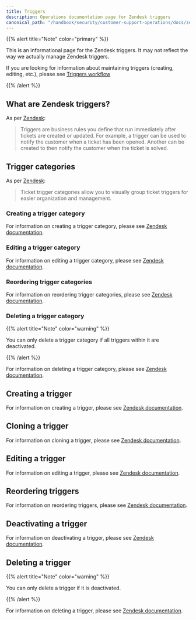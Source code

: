 ```yaml
---
title: Triggers
description: Operations documentation page for Zendesk triggers
canonical_path: "/handbook/security/customer-support-operations/docs/zendesk/triggers"
---
```


{{% alert title="Note" color="primary" %}}

This is an informational page for the Zendesk triggers. It may not reflect the way we actually manage Zendesk triggers.

If you are looking for information about maintaining triggers (creating, editing, etc.), please see [Triggers workflow](../../workflows/zendesk/triggers)

{{% /alert %}}

## What are Zendesk triggers?

As per [Zendesk](https://support.zendesk.com/hc/en-us/articles/4408822236058-About-triggers-and-how-they-work):

> Triggers are business rules you define that run immediately after tickets are created or updated. For example, a trigger can be used to notify the customer when a ticket has been opened. Another can be created to then notify the customer when the ticket is solved.

## Trigger categories

As per [Zendesk](https://support.zendesk.com/hc/en-us/articles/4408834781594-Creating-categories-to-organize-ticket-triggers):

> Ticket trigger categories allow you to visually group ticket triggers for easier organization and management.

### Creating a trigger category

For information on creating a trigger category, please see [Zendesk documentation](https://support.zendesk.com/hc/en-us/articles/4408834781594-Creating-categories-to-organize-ticket-triggers#topic_vbd_2ym_tnb).

### Editing a trigger category

For information on editing a trigger category, please see [Zendesk documentation](https://support.zendesk.com/hc/en-us/articles/4408832263066-Managing-trigger-categories-for-ticket-triggers#topic_vwm_ftn_tnb).

### Reordering trigger categories

For information on reordering trigger categories, please see [Zendesk documentation](https://support.zendesk.com/hc/en-us/articles/4408832263066-Managing-trigger-categories-for-ticket-triggers#topic_avl_ksn_tnb).

### Deleting a trigger category

{{% alert title="Note" color="warning" %}}

You can only delete a trigger category if all triggers within it are deactivated.

{{% /alert %}}

For information on deleting a trigger category, please see [Zendesk documentation](https://support.zendesk.com/hc/en-us/articles/4408832263066-Managing-trigger-categories-for-ticket-triggers#topic_df5_y5n_tnb).

## Creating a trigger

For information on creating a trigger, please see [Zendesk documentation](https://support.zendesk.com/hc/en-us/articles/4408886797466-Creating-ticket-triggers-for-automatic-ticket-updates-and-notifications#topic_qfk_s23_vsb).

## Cloning a trigger

For information on cloning a trigger, please see [Zendesk documentation](https://support.zendesk.com/hc/en-us/articles/4408882237722-Managing-ticket-triggers#topic_dwq_zoy_tb).

## Editing a trigger

For information on editing a trigger, please see [Zendesk documentation](https://support.zendesk.com/hc/en-us/articles/4408882237722-Managing-ticket-triggers#topic_dwq_zoy_tb).

## Reordering triggers

For information on reordering triggers, please see [Zendesk documentation](https://support.zendesk.com/hc/en-us/articles/4408882237722-Managing-ticket-triggers#topic_vnl_zpy_tb).

## Deactivating a trigger

For information on deactivating a trigger, please see [Zendesk documentation](https://support.zendesk.com/hc/en-us/articles/4408882237722-Managing-ticket-triggers#topic_jvv_kqy_tb).

## Deleting a trigger

{{% alert title="Note" color="warning" %}}

You can only delete a trigger if it is deactivated.

{{% /alert %}}

For information on deleting a trigger, please see [Zendesk documentation](https://support.zendesk.com/hc/en-us/articles/4408882237722-Managing-ticket-triggers#topic_fqc_2m2_zsb).
